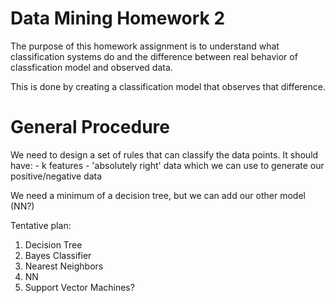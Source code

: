 # Data Mining Homework 2
The purpose of this homework assignment is to understand what classification systems do 
and the difference between real behavior of classfication model and observed data.

This is done by creating a classification model that observes that difference.

# General Procedure
We need to design a set of rules that can classify the data points.
It should have:
	- k features
	- 'absolutely right' data which we can use to generate our positive/negative data

We need a minimum of a decision tree, but we can add our other model (NN?)

Tentative plan: 
1. Decision Tree
2. Bayes Classifier
3. Nearest Neighbors
4. NN
5. Support Vector Machines?

